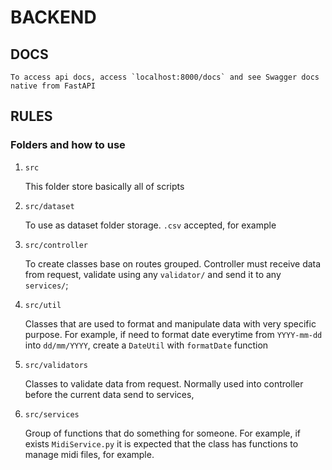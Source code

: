 # BACKEND

## DOCS

    To access api docs, access `localhost:8000/docs` and see Swagger docs native from FastAPI

## RULES

### Folders and how to use

1. `src`

    This folder store basically all of scripts

2. `src/dataset`

    To use as dataset folder storage. `.csv` accepted, for example

3. `src/controller`

    To create classes base on routes grouped. Controller must receive data from request, validate using any `validator/` and send it to any `services/`;

4. `src/util`

    Classes that are used to format and manipulate data with very specific purpose. For example, if need to format date everytime from `YYYY-mm-dd` into `dd/mm/YYYY`, create a `DateUtil` with `formatDate` function

5. `src/validators`

    Classes to validate data from request. Normally used into controller before the current data send to services,

6. `src/services`

    Group of functions that do something for someone. For example, if exists `MidiService.py` it is expected that the class has functions to manage midi files, for example.
